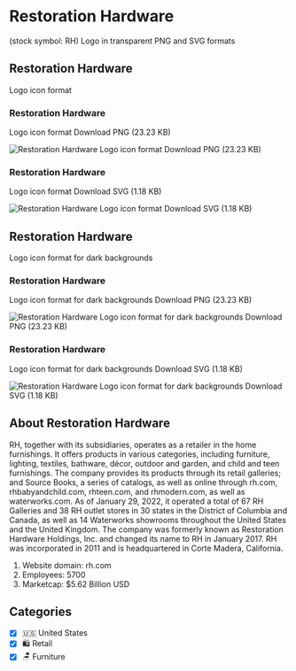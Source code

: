 # Restoration Hardware
 (stock symbol: RH) Logo in transparent PNG and SVG formats

## Restoration Hardware
 Logo icon format

### Restoration Hardware
 Logo icon format Download PNG (23.23 KB)

![Restoration Hardware
 Logo icon format Download PNG (23.23 KB)](/img/orig/RH-b5862da2.png)

### Restoration Hardware
 Logo icon format Download SVG (1.18 KB)

![Restoration Hardware
 Logo icon format Download SVG (1.18 KB)](/img/orig/RH-c1ca8e3a.svg)

## Restoration Hardware
 Logo icon format for dark backgrounds

### Restoration Hardware
 Logo icon format for dark backgrounds Download PNG (23.23 KB)

![Restoration Hardware
 Logo icon format for dark backgrounds Download PNG (23.23 KB)](/img/orig/RH.D-c6f918f3.png)

### Restoration Hardware
 Logo icon format for dark backgrounds Download SVG (1.18 KB)

![Restoration Hardware
 Logo icon format for dark backgrounds Download SVG (1.18 KB)](/img/orig/RH.D-0c45d302.svg)

## About Restoration Hardware


RH, together with its subsidiaries, operates as a retailer in the home furnishings. It offers products in various categories, including furniture, lighting, textiles, bathware, décor, outdoor and garden, and child and teen furnishings. The company provides its products through its retail galleries; and Source Books, a series of catalogs, as well as online through rh.com, rhbabyandchild.com, rhteen.com, and rhmodern.com, as well as waterworks.com. As of January 29, 2022, it operated a total of 67 RH Galleries and 38 RH outlet stores in 30 states in the District of Columbia and Canada, as well as 14 Waterworks showrooms throughout the United States and the United Kingdom. The company was formerly known as Restoration Hardware Holdings, Inc. and changed its name to RH in January 2017. RH was incorporated in 2011 and is headquartered in Corte Madera, California.

1. Website domain: rh.com
2. Employees: 5700
3. Marketcap: $5.62 Billion USD


## Categories
- [x] 🇺🇸 United States
- [x] 🛍️ Retail
- [x] 🪑 Furniture
